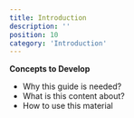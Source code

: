 ```yaml
---
title: Introduction
description: ''
position: 10
category: 'Introduction'
---
```


**Concepts to Develop**
- Why this guide is needed?
- What is this content about?
- How to use this material
